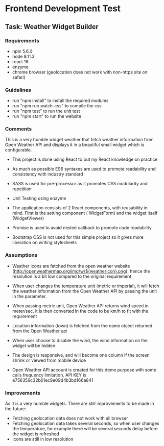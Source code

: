 # Frontend Development Test

## Task: Weather Widget Builder


### Requirements
- npm 5.6.0
- node 8.11.3
- react 16
- enzyme
- chrome browser (geolocation does not work with non-https site on safari)

### Guidelines
- run "npm install" to install the required modules
- run "npm run watch-css" to compile the css
- run "npm test" to run the unit test
- run "npm start" to run the website

### Comments
This is a very humble widget weather that fetch weather information from Open Weather API and displays it in a beautiful small widget which is configurable.

- This project is done using React to put my React knowledge on practice

- As much as possible ES6 syntaxes are used to promote readability and consistency with industry standard

- SASS is used for pre-processor as it promotes CSS modularity and repetition

- Unit Testing using enzyme

- The application consists of 2 React components, with reusability in mind. First is the setting component (
WidgetForm) and the widget itself (WidgetViewer)

- Promise is used to avoid nested callback to promote code readability

- Bootstrap CSS is not used for this simple project so it gives more liberation on writing stylesheets


### Assumptions
- Weather icons are fetched from the open weather website (http://openweathermap.org/img/w/${weatherIcon}.png), hence the resolution is a bit low compared to the original requirement

- When user changes the temperature unit (metric or imperial), it will fetch the weather information from the Open Weather API by passing the unit in the parameter.

- When passing metric unit, Open Weather API returns wind speed in meter/sec, it is then converted in the code to be km/h to fit with the requirement

- Location information (town) is fetched from the name object returned from the Open Weather api

- When user choose to disable the wind, the wind information on the widget will be hidden

- The design is responsive, and will become one column if the screen shrink or viewed from mobile device

- Open Weather API account is created for this demo purpose with some calls frequency limitation. API KEY is e756356c32b01ec9e09d4b3bd166a841

### Improvements
As it is a very humble widgets. There are still improvements to be made in the future:
- Fetching geolocation data does not work with all browser
- Fetching geolocation data takes several seconds, so when user changes the temperature, for example there will be several seconds delay before the widget is refreshed
- Icons are still in low resolution
